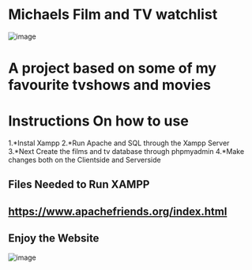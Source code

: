 # Michaels Film and TV watchlist
![image](https://user-images.githubusercontent.com/92158849/159126571-586f6fe4-8735-4127-a0fc-56f9af2eb818.png)


# A project based on some of my favourite tvshows and movies
# Instructions On how to use


1.*Instal Xampp
2.*Run Apache and SQL through the Xampp Server
3.*Next Create the films and tv database through phpmyadmin
4.*Make changes both on the Clientside and Serverside
 
 ## Files Needed to Run XAMPP
 ## https://www.apachefriends.org/index.html
 
 
 ## Enjoy the Website
 
 ![image](https://user-images.githubusercontent.com/92158849/159126894-c4f83fff-8a31-4b78-85f0-327102768841.gif)

 
 
 

